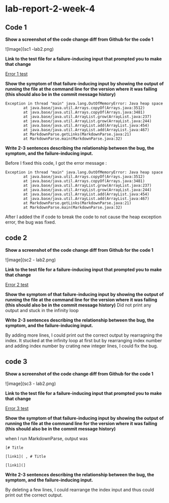 # lab-report-2-week-4
## Code 1

**Show a screenshot of the code change diff from Github for the code 1**

![Image](sc1 -lab2.png)

**Link to the test file for a failure-inducing input that prompted you to make that
change**

[Error 1 test](https://github.com/minjismin/markdown-parser/blob/main/test1.md)

**Show the symptom of that failure-inducing input by showing the output of
running the file at the command line for the version where it was failing (this
should also be in the commit message history)**
```
Exception in thread "main" java.lang.OutOfMemoryError: Java heap space
        at java.base/java.util.Arrays.copyOf(Arrays.java:3512)
        at java.base/java.util.Arrays.copyOf(Arrays.java:3481)
        at java.base/java.util.ArrayList.grow(ArrayList.java:237)
        at java.base/java.util.ArrayList.grow(ArrayList.java:244)
        at java.base/java.util.ArrayList.add(ArrayList.java:454)
        at java.base/java.util.ArrayList.add(ArrayList.java:467)
        at MarkdownParse.getLinks(MarkdownParse.java:21)
        at MarkdownParse.main(MarkdownParse.java:32)
```        
       
**Write 2-3 sentences describing the relationship between the bug, the
symptom, and the failure-inducing input.**

Before I fixed this code, I got the error message :
```
Exception in thread "main" java.lang.OutOfMemoryError: Java heap space
        at java.base/java.util.Arrays.copyOf(Arrays.java:3512)
        at java.base/java.util.Arrays.copyOf(Arrays.java:3481)
        at java.base/java.util.ArrayList.grow(ArrayList.java:237)
        at java.base/java.util.ArrayList.grow(ArrayList.java:244)
        at java.base/java.util.ArrayList.add(ArrayList.java:454)
        at java.base/java.util.ArrayList.add(ArrayList.java:467)
        at MarkdownParse.getLinks(MarkdownParse.java:21)
        at MarkdownParse.main(MarkdownParse.java:32)
```

After I added the if code to break the code to not cause the heap exception error, the bug was fixed.

## code 2
**Show a screenshot of the code change diff from Github for the code 1**

![image](sc2 - lab2.png)

**Link to the test file for a failure-inducing input that prompted you to make that
change**

[Error 2 test](https://github.com/minjismin/markdown-parser/blob/main/test2.md)

**Show the symptom of that failure-inducing input by showing the output of
running the file at the command line for the version where it was failing (this
should also be in the commit message history)**
Did not print any output and stuck in the infinity loop


**Write 2-3 sentences describing the relationship between the bug, the
symptom, and the failure-inducing input.**

By adding more lines, I could print out the correct output by rearragning the index. It stucked at the infinity loop at first but by rearranging index number and adding index number by crating new integer lines, I could fix the bug.

## code 3

**Show a screenshot of the code change diff from Github for the code 1**

![image](sc3 - lab2.png)


**Link to the test file for a failure-inducing input that prompted you to make that
change**

[Error 3 test](https://github.com/minjismin/markdown-parser/blob/main/test3.md)

**Show the symptom of that failure-inducing input by showing the output of
running the file at the command line for the version where it was failing (this
should also be in the commit message history)**

when I run MarkdownParse, output was
```
[# Title

[link1]( , # Title

[link1](]
```

**Write 2-3 sentences describing the relationship between the bug, the
symptom, and the failure-inducing input.**

By deleting a few lines, I could rearrange the index input and thus could print out the correct output.
